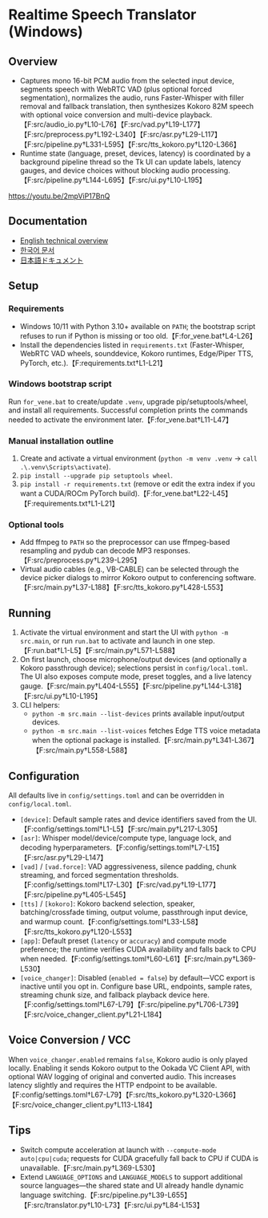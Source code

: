 # Realtime Speech Translator (Windows)

## Overview
- Captures mono 16-bit PCM audio from the selected input device, segments speech with WebRTC VAD (plus optional forced segmentation), normalizes the audio, runs Faster-Whisper with filler removal and fallback translation, then synthesizes Kokoro 82M speech with optional voice conversion and multi-device playback.【F:src/audio_io.py†L10-L76】【F:src/vad.py†L19-L177】【F:src/preprocess.py†L192-L340】【F:src/asr.py†L29-L117】【F:src/pipeline.py†L331-L595】【F:src/tts_kokoro.py†L120-L366】
- Runtime state (language, preset, devices, latency) is coordinated by a background pipeline thread so the Tk UI can update labels, latency gauges, and device choices without blocking audio processing.【F:src/pipeline.py†L144-L695】【F:src/ui.py†L10-L195】

https://youtu.be/2mpViP17BnQ

## Documentation
- [English technical overview](docs/overview.en.md)
- [한국어 문서](docs/overview.ko.md)
- [日本語ドキュメント](docs/overview.ja.md)

## Setup
### Requirements
- Windows 10/11 with Python 3.10+ available on `PATH`; the bootstrap script refuses to run if Python is missing or too old.【F:for_vene.bat†L4-L26】
- Install the dependencies listed in `requirements.txt` (Faster-Whisper, WebRTC VAD wheels, sounddevice, Kokoro runtimes, Edge/Piper TTS, PyTorch, etc.).【F:requirements.txt†L1-L21】

### Windows bootstrap script
Run `for_vene.bat` to create/update `.venv`, upgrade pip/setuptools/wheel, and install all requirements. Successful completion prints the commands needed to activate the environment later.【F:for_vene.bat†L11-L47】

### Manual installation outline
1. Create and activate a virtual environment (`python -m venv .venv` → `call .\.venv\Scripts\activate`).
2. `pip install --upgrade pip setuptools wheel`.
3. `pip install -r requirements.txt` (remove or edit the extra index if you want a CUDA/ROCm PyTorch build).【F:for_vene.bat†L22-L45】【F:requirements.txt†L1-L21】

### Optional tools
- Add ffmpeg to `PATH` so the preprocessor can use ffmpeg-based resampling and pydub can decode MP3 responses.【F:src/preprocess.py†L239-L295】
- Virtual audio cables (e.g., VB-CABLE) can be selected through the device picker dialogs to mirror Kokoro output to conferencing software.【F:src/main.py†L37-L188】【F:src/tts_kokoro.py†L428-L553】

## Running
1. Activate the virtual environment and start the UI with `python -m src.main`, or run `run.bat` to activate and launch in one step.【F:run.bat†L1-L5】【F:src/main.py†L571-L588】
2. On first launch, choose microphone/output devices (and optionally a Kokoro passthrough device); selections persist in `config/local.toml`. The UI also exposes compute mode, preset toggles, and a live latency gauge.【F:src/main.py†L404-L555】【F:src/pipeline.py†L144-L318】【F:src/ui.py†L10-L195】
3. CLI helpers:
   - `python -m src.main --list-devices` prints available input/output devices.
   - `python -m src.main --list-voices` fetches Edge TTS voice metadata when the optional package is installed.【F:src/main.py†L341-L367】【F:src/main.py†L558-L588】

## Configuration
All defaults live in `config/settings.toml` and can be overridden in `config/local.toml`.
- `[device]`: Default sample rates and device identifiers saved from the UI.【F:config/settings.toml†L1-L5】【F:src/main.py†L217-L305】
- `[asr]`: Whisper model/device/compute type, language lock, and decoding hyperparameters.【F:config/settings.toml†L7-L15】【F:src/asr.py†L29-L147】
- `[vad]` / `[vad.force]`: VAD aggressiveness, silence padding, chunk streaming, and forced segmentation thresholds.【F:config/settings.toml†L17-L30】【F:src/vad.py†L19-L177】【F:src/pipeline.py†L405-L545】
- `[tts]` / `[kokoro]`: Kokoro backend selection, speaker, batching/crossfade timing, output volume, passthrough input device, and warmup count.【F:config/settings.toml†L33-L58】【F:src/tts_kokoro.py†L120-L553】
- `[app]`: Default preset (`latency` or `accuracy`) and compute mode preference; the runtime verifies CUDA availability and falls back to CPU when needed.【F:config/settings.toml†L60-L61】【F:src/main.py†L369-L530】
- `[voice_changer]`: Disabled (`enabled = false`) by default—VCC export is inactive until you opt in. Configure base URL, endpoints, sample rates, streaming chunk size, and fallback playback device here.【F:config/settings.toml†L67-L79】【F:src/pipeline.py†L706-L739】【F:src/voice_changer_client.py†L21-L184】

## Voice Conversion / VCC
When `voice_changer.enabled` remains `false`, Kokoro audio is only played locally. Enabling it sends Kokoro output to the Ookada VC Client API, with optional WAV logging of original and converted audio. This increases latency slightly and requires the HTTP endpoint to be available.【F:config/settings.toml†L67-L79】【F:src/tts_kokoro.py†L320-L366】【F:src/voice_changer_client.py†L113-L184】

## Tips
- Switch compute acceleration at launch with `--compute-mode auto|cpu|cuda`; requests for CUDA gracefully fall back to CPU if CUDA is unavailable.【F:src/main.py†L369-L530】
- Extend `LANGUAGE_OPTIONS` and `LANGUAGE_MODELS` to support additional source languages—the shared state and UI already handle dynamic language switching.【F:src/pipeline.py†L39-L655】【F:src/translator.py†L10-L73】【F:src/ui.py†L84-L153】
